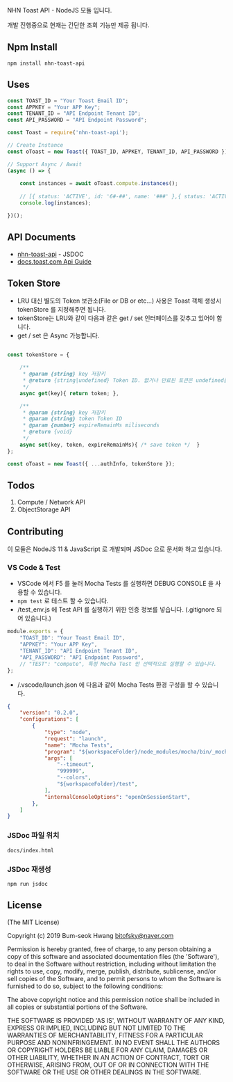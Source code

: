 NHN Toast API - NodeJS 모듈 입니다.

개발 진행중으로 현재는 간단한 조회 기능만 제공 됩니다.

## Npm Install
    npm install nhn-toast-api

## Uses
``` javascript
const TOAST_ID = "Your Toast Email ID";
const APPKEY = "Your APP Key";
const TENANT_ID = "API Endpoint Tenant ID";
const API_PASSWORD = "API Endpoint Password";

const Toast = require('nhn-toast-api');

// Create Instance
const oToast = new Toast({ TOAST_ID, APPKEY, TENANT_ID, API_PASSWORD });

// Support Async / Await
(async () => {
    
    const instances = await oToast.compute.instances();
    
    // [{ status: 'ACTIVE', id: '6#-##', name: '###' },{ status: 'ACTIVE', id: 'd#-##', name: '###' }]
    console.log(instances);

})();
```

## API Documents
* [nhn-toast-api](https://bitofsky.github.io/nhn-toast-api) - JSDOC
* [docs.toast.com Api Guide](https://docs.toast.com/ko/Compute/Instance/ko/api-guide/)

## Token Store
 - LRU 대신 별도의 Token 보관소(File or DB or etc...) 사용은 Toast 객체 생성시 tokenStore 를 지정해주면 됩니다.
 - tokenStore는 LRU와 같이 다음과 같은 get / set 인터페이스를 갖추고 있어야 합니다.
 - get / set 은 Async 가능합니다.

``` javascript

const tokenStore = {

    /**
     * @param {string} key 저장키
     * @return {string|undefined} Token ID. 없거나 만료된 토큰은 undefined를 반환합니다.
     */
    async get(key){ return token; },

    /**
     * @param {string} key 저장키
     * @param {string} token Token ID
     * @param {number} expireRemainMs miliseconds
     * @return {void}
     */
    async set(key, token, expireRemainMs){ /* save token */  }
};

const oToast = new Toast({ ...authInfo, tokenStore });
```


## Todos
1. Compute / Network API
1. ObjectStorage API

## Contributing

이 모듈은 NodeJS 11 & JavaScript 로 개발되며 JSDoc 으로 문서화 하고 있습니다.

### VS Code & Test

* VSCode 에서 F5 를 눌러 Mocha Tests 를 실행하면 DEBUG CONSOLE 을 사용할 수 있습니다.
* ``` npm test ``` 로 테스트 할 수 있습니다.
* /test_env.js 에 Test API 를 실행하기 위한 인증 정보를 넣습니다. (.gitignore 되어 있습니다.)

``` javascript
module.exports = {
    "TOAST_ID": "Your Toast Email ID",
    "APPKEY": "Your APP Key",
    "TENANT_ID": "API Endpoint Tenant ID",
    "API_PASSWORD": "API Endpoint Password",
    // "TEST": "compute", 특정 Mocha Test 만 선택적으로 실행할 수 있습니다.
};
```

* /.vscode/launch.json 에 다음과 같이 Mocha Tests 환경 구성을 할 수 있습니다.
    
``` json
{
    "version": "0.2.0",
    "configurations": [
        {
            "type": "node",
            "request": "launch",
            "name": "Mocha Tests",
            "program": "${workspaceFolder}/node_modules/mocha/bin/_mocha",
            "args": [
                "--timeout",
                "999999",
                "--colors",
                "${workspaceFolder}/test",
            ],
            "internalConsoleOptions": "openOnSessionStart",
        },
    ]
}
```

### JSDoc 파일 위치
    docs/index.html

### JSDoc 재생성
    npm run jsdoc

## License
(The MIT License)

Copyright (c) 2019 Bum-seok Hwang bitofsky@naver.com

Permission is hereby granted, free of charge, to any person obtaining a copy of this software and associated documentation files (the 'Software'), to deal in the Software without restriction, including without limitation the rights to use, copy, modify, merge, publish, distribute, sublicense, and/or sell copies of the Software, and to permit persons to whom the Software is furnished to do so, subject to the following conditions:

The above copyright notice and this permission notice shall be included in all copies or substantial portions of the Software.

THE SOFTWARE IS PROVIDED 'AS IS', WITHOUT WARRANTY OF ANY KIND, EXPRESS OR IMPLIED, INCLUDING BUT NOT LIMITED TO THE WARRANTIES OF MERCHANTABILITY, FITNESS FOR A PARTICULAR PURPOSE AND NONINFRINGEMENT. IN NO EVENT SHALL THE AUTHORS OR COPYRIGHT HOLDERS BE LIABLE FOR ANY CLAIM, DAMAGES OR OTHER LIABILITY, WHETHER IN AN ACTION OF CONTRACT, TORT OR OTHERWISE, ARISING FROM, OUT OF OR IN CONNECTION WITH THE SOFTWARE OR THE USE OR OTHER DEALINGS IN THE SOFTWARE.